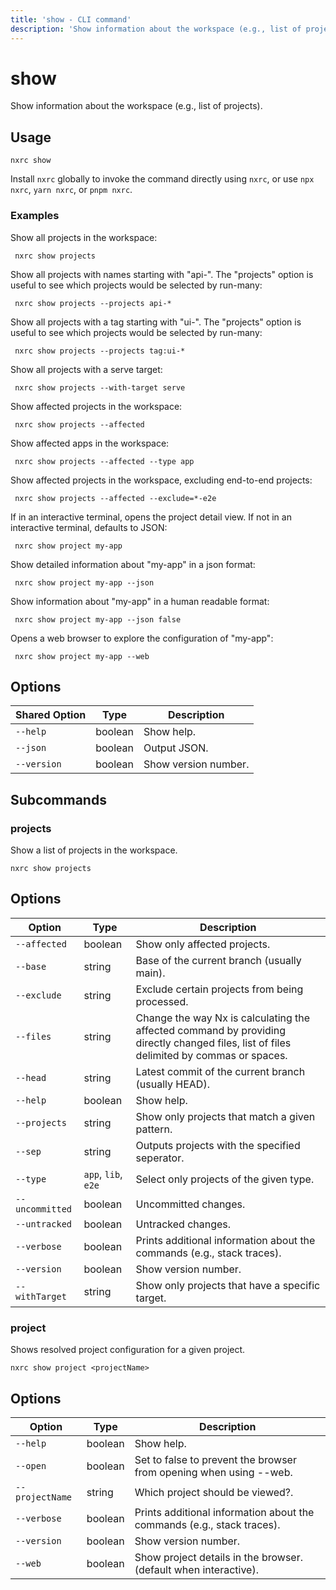```yaml
---
title: 'show - CLI command'
description: 'Show information about the workspace (e.g., list of projects).'
---
```


# show

Show information about the workspace (e.g., list of projects).

## Usage

```shell
nxrc show
```

Install `nxrc` globally to invoke the command directly using `nxrc`, or use `npx nxrc`, `yarn nxrc`, or `pnpm nxrc`.

### Examples

Show all projects in the workspace:

```shell
 nxrc show projects
```

Show all projects with names starting with "api-". The "projects" option is useful to see which projects would be selected by run-many:

```shell
 nxrc show projects --projects api-*
```

Show all projects with a tag starting with "ui-". The "projects" option is useful to see which projects would be selected by run-many:

```shell
 nxrc show projects --projects tag:ui-*
```

Show all projects with a serve target:

```shell
 nxrc show projects --with-target serve
```

Show affected projects in the workspace:

```shell
 nxrc show projects --affected
```

Show affected apps in the workspace:

```shell
 nxrc show projects --affected --type app
```

Show affected projects in the workspace, excluding end-to-end projects:

```shell
 nxrc show projects --affected --exclude=*-e2e
```

If in an interactive terminal, opens the project detail view. If not in an interactive terminal, defaults to JSON:

```shell
 nxrc show project my-app
```

Show detailed information about "my-app" in a json format:

```shell
 nxrc show project my-app --json
```

Show information about "my-app" in a human readable format:

```shell
 nxrc show project my-app --json false
```

Opens a web browser to explore the configuration of "my-app":

```shell
 nxrc show project my-app --web
```

## Options

| Shared Option | Type    | Description          |
| ------------- | ------- | -------------------- |
| `--help`      | boolean | Show help.           |
| `--json`      | boolean | Output JSON.         |
| `--version`   | boolean | Show version number. |

## Subcommands

### projects

Show a list of projects in the workspace.

```shell
nxrc show projects
```

## Options

| Option          | Type                | Description                                                                                                                             |
| --------------- | ------------------- | --------------------------------------------------------------------------------------------------------------------------------------- |
| `--affected`    | boolean             | Show only affected projects.                                                                                                            |
| `--base`        | string              | Base of the current branch (usually main).                                                                                              |
| `--exclude`     | string              | Exclude certain projects from being processed.                                                                                          |
| `--files`       | string              | Change the way Nx is calculating the affected command by providing directly changed files, list of files delimited by commas or spaces. |
| `--head`        | string              | Latest commit of the current branch (usually HEAD).                                                                                     |
| `--help`        | boolean             | Show help.                                                                                                                              |
| `--projects`    | string              | Show only projects that match a given pattern.                                                                                          |
| `--sep`         | string              | Outputs projects with the specified seperator.                                                                                          |
| `--type`        | `app`, `lib`, `e2e` | Select only projects of the given type.                                                                                                 |
| `--uncommitted` | boolean             | Uncommitted changes.                                                                                                                    |
| `--untracked`   | boolean             | Untracked changes.                                                                                                                      |
| `--verbose`     | boolean             | Prints additional information about the commands (e.g., stack traces).                                                                  |
| `--version`     | boolean             | Show version number.                                                                                                                    |
| `--withTarget`  | string              | Show only projects that have a specific target.                                                                                         |

### project

Shows resolved project configuration for a given project.

```shell
nxrc show project <projectName>
```

## Options

| Option          | Type    | Description                                                            |
| --------------- | ------- | ---------------------------------------------------------------------- |
| `--help`        | boolean | Show help.                                                             |
| `--open`        | boolean | Set to false to prevent the browser from opening when using --web.     |
| `--projectName` | string  | Which project should be viewed?.                                       |
| `--verbose`     | boolean | Prints additional information about the commands (e.g., stack traces). |
| `--version`     | boolean | Show version number.                                                   |
| `--web`         | boolean | Show project details in the browser. (default when interactive).       |
